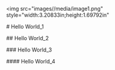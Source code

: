 <img src="images//media/image1.png" style="width:3.20833in;height:1.69792in" 

\# Hello World\_1

\#\# Hello World\_2

\#\#\# Hello World\_3

\#\#\#\# Hello World\_4
